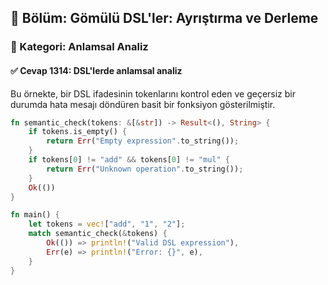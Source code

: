 ## 📘 Bölüm: Gömülü DSL'ler: Ayrıştırma ve Derleme
### 🔹 Kategori: Anlamsal Analiz
#### ✅ Cevap 1314: DSL'lerde anlamsal analiz

Bu örnekte, bir DSL ifadesinin tokenlarını kontrol eden ve geçersiz bir durumda hata mesajı döndüren basit bir fonksiyon gösterilmiştir.

```rust
fn semantic_check(tokens: &[&str]) -> Result<(), String> {
    if tokens.is_empty() {
        return Err("Empty expression".to_string());
    }
    if tokens[0] != "add" && tokens[0] != "mul" {
        return Err("Unknown operation".to_string());
    }
    Ok(())
}

fn main() {
    let tokens = vec!["add", "1", "2"];
    match semantic_check(&tokens) {
        Ok(()) => println!("Valid DSL expression"),
        Err(e) => println!("Error: {}", e),
    }
}
```
